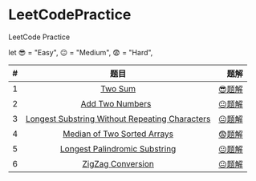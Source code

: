 # LeetCodePractice
LeetCode Practice

let 😎 = "Easy", 😐 = "Medium", 😨 = "Hard", 

| #        | 题目           | 题解  |
| ------------- |:-------------:| -----:|
| 1 | [Two Sum](https://leetcode.com/problems/two-sum/) | [😎题解](LeetCodePractice/Practice/001TwoSum.swift) |
| 2 | [Add Two Numbers](https://leetcode.com/problems/add-two-numbers/)   | [😐题解](LeetCodePractice/Practice/002AddTwoNumbers.swift) |
| 3 | [Longest Substring Without Repeating Characters](https://leetcode.com/problems/longest-substring-without-repeating-characters/) | [😐题解](LeetCodePractice/Practice/003LongestSubstringWithoutRepeatingCharacters.swift) |
| 4 | [Median of Two Sorted Arrays](https://leetcode.com/problems/median-of-two-sorted-arrays/) | [😨题解](LeetCodePractice/Practice/004MedianOfTwoSortedArrays.swift) |
| 5 | [Longest Palindromic Substring](https://leetcode.com/problems/longest-palindromic-substring/) | [😐题解](LeetCodePractice/Practice/005LongestPalindromicSubstring.swift) |
| 6 | [ZigZag Conversion](https://leetcode.com/problems/zigzag-conversion/) | [😐题解](LeetCodePractice/Practice/006ZigZagConversion.swift) |